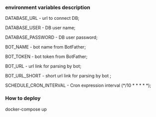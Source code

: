 ### environment variables description
DATABASE_URL        - url to connect DB;

DATABASE_USER       - DB user name;

DATABASE_PASSWORD   - DB user password;

BOT_NAME    - bot name from BotFather;

BOT_TOKEN   - bot token from BotFather;

BOT_URL     - url link for parsing by bot;

BOT_URL_SHORT   - short url link for parsing by bot ;

SCHEDULE_CRON_INTERVAL  - Cron expression interval (*/10 * * * * *);

### How to deploy
docker-compose up